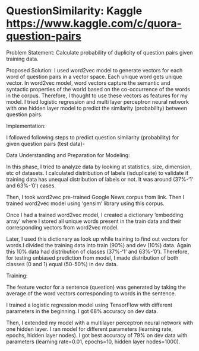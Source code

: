 # QuestionSimilarity: Kaggle https://www.kaggle.com/c/quora-question-pairs


Problem Statement: Calculate probability of duplicity of question pairs given training data.


Proposed Solution:
I used word2vec model to generate vectors for each word of question pairs in a vector space. Each unique word gets unique vector. In word2vec model, word vectors capture the semantic and syntactic properties of the world based on the co-occurrence of the words in the corpus. Therefore, I thought to use these vectors as features for my model. I tried logistic regression and multi layer perceptron neural network with one hidden layer model to predict the similarity (probability) between question pairs. 


Implementation:

I followed following steps to predict question similarity (probability) for given question pairs (test data)-

Data Understanding and Preparation for Modeling:

In this phase, I tried to analyze data by looking at statistics, size, dimension, etc of datasets. 
I calculated distribution of labels (isduplicate) to validate if training data has unequal distribution of labels or not. It was   around (37\%-‘1’ and 63\%-‘0’) cases.

Then, I took word2vec pre-trained Google News corpus from link. Then I trained word2vec model using ‘gensim’ library using this        corpus.

Once I had a trained word2vec model, I created a dictionary ‘embedding array’ where I stored all unique words present in the train data and their corresponding vectors from word2vec model.

Later, I used this dictionary as look up while training to find out vectors for words.I divided the training data into train (90%) and dev (10%) data. Again this 10% data had distribution of classes (37\%-‘1’ and 63\%-‘0’). Therefore, for testing unbiased prediction from model, I made distribution of both classes (0 and 1) equal (50-50%) in dev data.

Training:

The feature vector for a sentence (question) was generated by taking the average of the word vectors corresponding to words in the sentence.

I trained a logistic regression model using TensorFlow with different parameters in the beginning. I got 68\% accuracy on dev data.

Then, I extended my model with a multilayer perceptron neural network with one hidden layer. I ran model for different parameters (learning rate, epochs, hidden layer nodes). I got best accuracy of 79\% on dev data with parameters (learning rate=0.01, epochs=10, hidden layer nodes=1000).


